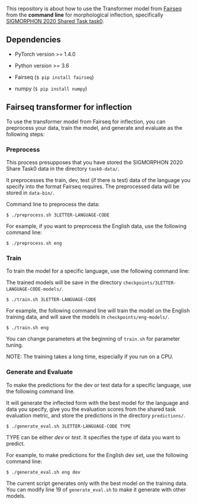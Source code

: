 This repository is about how to use the Transformer model from [Fairseq](https://github.com/pytorch/fairseq) from the **command line** for morphological inflection, specifically [SIGMORPHON 2020 Shared Task task0](https://sigmorphon.github.io/sharedtasks/2020/task0/).


## Dependencies

- PyTorch version >= 1.4.0

- Python version >= 3.6

- Fairseq (```$ pip install fairseq```)

- numpy (```$ pip install numpy```)

## Fairseq transformer for inflection

To use the transformer model from Fairseq for inflection, you can preprocess your data, train the model, and generate and evaluate as the following steps:

### Preprocess

This process presupposes that you have stored the SIGMORPHON 2020 Share Task0 data in the directory ```task0-data/```.

It preprocesses the train, dev, test (if there is test) data of the language you specify into the format Fairseq requires. The preprocessed data will be stored in ```data-bin/```. 

Command line to preprocess the data:

```
$ ./preprocess.sh 3LETTER-LANGUAGE-CODE
```

For example, if you want to preprocess the English data, use the following command line:

```
$ ./preprocess.sh eng
```

### Train

To train the model for a specific language, use the following command line:

The trained models will be save in the directory ```checkpoints/3LETTER-LANGUAGE-CODE-models/```.

```
$ ./train.sh 3LETTER-LANGUAGE-CODE
```
For example, the following command line will train the model on the English training data, and will save the models in ```checkpoints/eng-models/```.

```
$ ./train.sh eng
```

You can change parameters at the beginning of ```train.sh``` for parameter tuning.

NOTE: The training takes a long time, especially if you run on a CPU.

### Generate and Evaluate

To make the predictions for the dev or test data for a specific language, use the following command line.

It will generate the inflected form with the best model for the language and data you specify, give you the evaluation scores from the shared task evaluation metric, and store the predictions in the directory ```predictions/```.

```
$ ./generate_eval.sh 3LETTER-LANGUAGE-CODE TYPE
```

TYPE can be either *dev* or *test*. It specifies the type of data you want to predict.

For example, to make predictions for the English dev set, use the following command line:

```
$ ./generate_eval.sh eng dev
```

The current script generates only with the best model on the training data. You can modify line 19 of ```generate_eval.sh``` to make it generate with other models.

